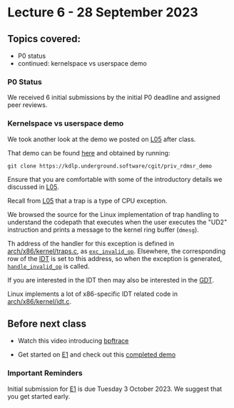 # Lecture 6 - 28 September 2023

## Topics covered:

* P0 status
* continued: kernelspace vs userspace demo

###  P0 Status

We received 6 initial submissions by the initial P0 deadline and assigned peer reviews.

### Kernelspace vs userspace demo

We took another look at the demo we posted on [L05](L05.md) after class.

That demo can be found
[here](https://kdlp.underground.software/cgit/priv_rdmsr_demo/) and obtained by running:

    git clone https://kdlp.underground.software/cgit/priv_rdmsr_demo

Ensure that you are comfortable with some of the introductory details
we discussed in [L05](L05.md).

Recall from [L05](L05.md) that a trap is a type of CPU exception.

We browsed the source for the Linux implementation of trap handling to understand the codepath that executes when the user executes the "UD2" instruction and prints a message to the kernel ring buffer (`dmesg`).

Th address of the handler for this exception is defined  in
[arch/x86/kernel/traps.c](https://elixir.bootlin.com/linux/v6.5.5/source/arch/x86/kernel/traps.c), as
[`exc_invalid_op`](https://elixir.bootlin.com/linux/v6.5.5/source/arch/x86/kernel/traps.c#L336).
Elsewhere, the corresponding row of the
[IDT](https://wiki.osdev.org/IDT)
is set to this address, so when the exception is generated,
[`handle_invalid_op`](https://elixir.bootlin.com/linux/v6.5.5/source/arch/x86/kernel/traps.c#L292) is called.

If you are interested in the IDT then may also be interested in the
[GDT](https://wiki.osdev.org/GDT).

Linux implements a lot of x86-specific IDT related code in
[arch/x86/kernel/idt.c](https://elixir.bootlin.com/linux/v6.5.5/source/arch/x86/kernel/idt.c).

## Before next class

* Watch this video introducing [bpftrace](https://youtu.be/-2jstkyudnQ)

* Get started on [E1](https://kdlp.underground.software/course/fall2023/assignments/E1.md) and check out this [completed demo](https://kdlp.underground.software/cgit/e1_demo/)

### Important Reminders

Initial submission for [E1](https://kdlp.underground.software/course/fall2023/assignments/E1.md) is due Tuesday 3 October 2023. We suggest that you get started early.
